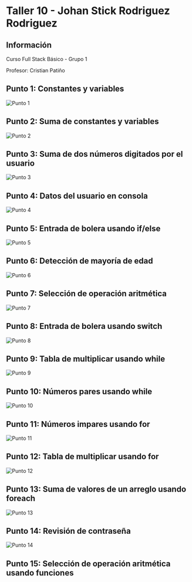 <h1>Taller 10 - Johan Stick Rodriguez Rodriguez</h1>

<h2>Información</h2>
<p>Curso Full Stack Básico - Grupo 1</p>
<p>Profesor: Cristian Patiño</p>

<h2>Punto 1: Constantes y variables</h2>
<img src="./public/images/punto_1.png" alt="Punto 1">

<h2>Punto 2: Suma de constantes y variables</h2>
<img src="./public/images/punto_2.png" alt="Punto 2">

<h2>Punto 3: Suma de dos números digitados por el usuario</h2>
<img src="./public/images/punto_3.png" alt="Punto 3">

<h2>Punto 4: Datos del usuario en consola</h2>
<img src="./public/images/punto_4.png" alt="Punto 4">

<h2>Punto 5: Entrada de bolera usando if/else</h2>
<img src="./public/images/punto_5.png" alt="Punto 5">

<h2>Punto 6: Detección de mayoría de edad</h2>
<img src="./public/images/punto_6.png" alt="Punto 6">

<h2>Punto 7: Selección de operación aritmética</h2>
<img src="./public/images/punto_7.png" alt="Punto 7">

<h2>Punto 8: Entrada de bolera usando switch</h2>
<img src="./public/images/punto_8.png" alt="Punto 8">

<h2>Punto 9: Tabla de multiplicar usando while</h2>
<img src="./public/images/punto_9.png" alt="Punto 9">

<h2>Punto 10: Números pares usando while</h2>
<img src="./public/images/punto_10.png" alt="Punto 10">

<h2>Punto 11: Números impares usando for</h2>
<img src="./public/images/punto_11.png" alt="Punto 11">

<h2>Punto 12: Tabla de multiplicar usando for</h2>
<img src="./public/images/punto_12.png" alt="Punto 12">

<h2>Punto 13: Suma de valores de un arreglo usando foreach</h2>
<img src="./public/images/punto_13.png" alt="Punto 13">

<h2>Punto 14: Revisión de contraseña</h2>
<img src="./public/images/punto_14.png" alt="Punto 14">

<h2>Punto 15: Selección de operación aritmética usando funciones</h2>

